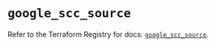 # `google_scc_source`

Refer to the Terraform Registry for docs: [`google_scc_source`](https://registry.terraform.io/providers/hashicorp/google-beta/6.19.0/docs/resources/google_scc_source).
